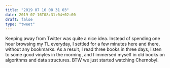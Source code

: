 ```yaml
---
title: "2019 07 16 08 31 03"
date: 2019-07-16T08:31:04+02:00
draft: false
type: "tweet"
---
```

Keeping away from Twitter was quite a nice idea. Instead of spending one hour browsing my TL everyday, I settled for a few minutes here and there, without any bookmarks. As a result, I read three books in three days, listen to some good vinyles in the morning, and I immersed myself in old books on algorithms and data structures. BTW we just started watching Chernobyl.
